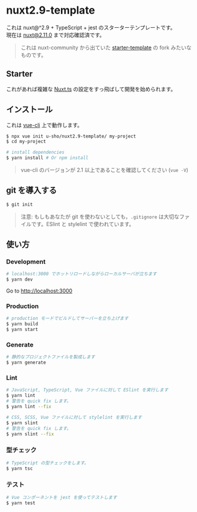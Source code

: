 # nuxt2.9-template

これは nuxt@^2.9 + TypeScript + jest のスターターテンプレートです。  
現在は nuxt@2.11.0 まで対応確認済です。

> これは nuxt-community から出ていた [starter-template](https://github.com/nuxt-community/starter-template) の fork みたいなものです。

## Starter

これがあれば複雑な [Nuxt.ts](https://github.com/nuxt/nuxt.js) の設定をすっ飛ばして開発を始められます。

## インストール

これは [vue-cli](https://github.com/vuejs/vue-cli) 上で動作します。

``` bash
$ npx vue init u-sho/nuxt2.9-template/ my-project
$ cd my-project

# install dependencies
$ yarn install # Or npm install
```

> vue-cli のバージョンが 2.1 以上であることを確認してください (`vue -V`)

## git を導入する

``` bash
$ git init
```

> 注意: もしもあなたが git を使わないとしても，`.gitignore` は大切なファイルです。ESlint と stylelint で使われています。

## 使い方

### Development

``` bash
# localhost:3000 でホットリロードしながらローカルサーバが立ちます
$ yarn dev
```

Go to [http://localhost:3000](http://localhost:3000)

### Production

``` bash
# production モードでビルドしてサーバーを立ち上げます
$ yarn build
$ yarn start
```

### Generate

``` bash
# 静的なプロジェクトファイルを製成します
$ yarn generate
```

### Lint

``` bash
# JavaScript, TypeScript, Vue ファイルに対して ESlint を実行します
$ yarn lint
# 警告を quick fix します。
$ yarn lint --fix

# CSS, SCSS, Vue ファイルに対して stylelint を実行します 
$ yarn slint
# 警告を quick fix します。
$ yarn slint --fix
```

### 型チェック

``` bash
# TypeScript の型チェックをします。
$ yarn tsc
```

### テスト

``` bash
# Vue コンポーネントを jest を使ってテストします
$ yarn test
```
